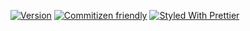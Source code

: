 [![Version](https://img.shields.io/github/package-json/v/santdeleon/santdeleon-io)](https://github.com/santdeleon/santdeleon-io/blob/main/package.json)
[![Commitizen friendly](https://img.shields.io/badge/commitizen-friendly-brightgreen.svg)](http://commitizen.github.io/cz-cli/)
[![Styled With Prettier](https://img.shields.io/badge/code_style-prettier-ff69b4.svg)](https://prettier.io/)
